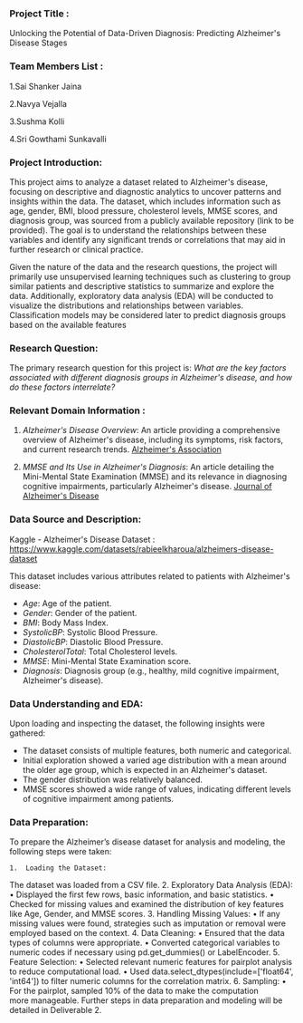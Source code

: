 ### Project Title :
Unlocking the Potential of Data-Driven Diagnosis: Predicting Alzheimer's Disease Stages
### Team Members List :
1.Sai Shanker Jaina

2.Navya Vejalla

3.Sushma Kolli

4.Sri Gowthami Sunkavalli

### Project Introduction:
This project aims to analyze a dataset related to Alzheimer's disease, focusing on descriptive and diagnostic analytics to uncover patterns and insights within the data. The dataset, which includes information such as age, gender, BMI, blood pressure, cholesterol levels, MMSE scores, and diagnosis group, was sourced from a publicly available repository (link to be provided). The goal is to understand the relationships between these variables and identify any significant trends or correlations that may aid in further research or clinical practice.

Given the nature of the data and the research questions, the project will primarily use unsupervised learning techniques such as clustering to group similar patients and descriptive statistics to summarize and explore the data. Additionally, exploratory data analysis (EDA) will be conducted to visualize the distributions and relationships between variables. Classification models may be considered later to predict diagnosis groups based on the available features



### Research Question:
The primary research question for this project is: *What are the key factors associated with different diagnosis groups in Alzheimer's disease, and how do these factors interrelate?*

### Relevant Domain Information :
1. *Alzheimer's Disease Overview*: An article providing a comprehensive overview of Alzheimer's disease, including its symptoms, risk factors, and current research trends. [Alzheimer's Association](https://www.alz.org/alzheimers-dementia/what-is-alzheimers)

2. *MMSE and Its Use in Alzheimer's Diagnosis*: An article detailing the Mini-Mental State Examination (MMSE) and its relevance in diagnosing cognitive impairments, particularly Alzheimer's disease. [Journal of Alzheimer's Disease](https://www.j-alz.com/content/mini-mental-state-examination-mmse)

### Data Source and Description:  
Kaggle - Alzheimer's Disease Dataset : https://www.kaggle.com/datasets/rabieelkharoua/alzheimers-disease-dataset

This dataset includes various attributes related to patients with Alzheimer's disease:

- *Age*: Age of the patient.
- *Gender*: Gender of the patient.
- *BMI*: Body Mass Index.
- *SystolicBP*: Systolic Blood Pressure.
- *DiastolicBP*: Diastolic Blood Pressure.
- *CholesterolTotal*: Total Cholesterol levels.
- *MMSE*: Mini-Mental State Examination score.
- *Diagnosis*: Diagnosis group (e.g., healthy, mild cognitive impairment, Alzheimer's disease).

### Data Understanding and EDA:
Upon loading and inspecting the dataset, the following insights were gathered:

- The dataset consists of multiple features, both numeric and categorical.
- Initial exploration showed a varied age distribution with a mean around the older age group, which is expected in an Alzheimer's dataset.
- The gender distribution was relatively balanced.
- MMSE scores showed a wide range of values, indicating different levels of cognitive impairment among patients.

### Data Preparation:
To prepare the Alzheimer’s disease dataset for analysis and modeling, the following steps were taken:

	1.	Loading the Dataset:
The dataset was loaded from a CSV file.            	2.	Exploratory Data Analysis (EDA):
	•	Displayed the first few rows, basic information, and basic statistics.
	•	Checked for missing values and examined the distribution of key features like Age, Gender, and MMSE scores.
	3.	Handling Missing Values:
	•	If any missing values were found, strategies such as imputation or removal were employed based on the context.
	4.	Data Cleaning:
	•	Ensured that the data types of columns were appropriate.
	•	Converted categorical variables to numeric codes if necessary using pd.get_dummies() or LabelEncoder.
	5.	Feature Selection:
	•	Selected relevant numeric features for pairplot analysis to reduce computational load.
	•	Used data.select_dtypes(include=['float64', 'int64']) to filter numeric columns for the correlation matrix.
	6.	Sampling:
	•	For the pairplot, sampled 10% of the data to make the computation more manageable.
Further steps in data preparation and modeling will be detailed in Deliverable 2.
